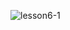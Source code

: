 ![lesson6-1](https://user-images.githubusercontent.com/76208848/181514546-b238b0dd-4085-495d-a705-19eab21481f0.png)
